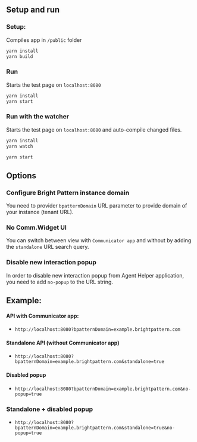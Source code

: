 
## Setup and run
### Setup:
Compiles app in `/public` folder 

```bash
yarn install
yarn build 
```

### Run
Starts the test page on `localhost:8080`
```bash
yarn install
yarn start
```


### Run with the watcher
Starts the test page on `localhost:8080` and auto-compile changed files.
```bash
yarn install
yarn watch
```
```bash
yarn start
```

## Options

### Configure Bright Pattern instance domain
You need to provider `bpatternDomain` URL parameter to provide domain of your instance (tenant URL).

### No Comm.Widget UI

You can switch between view with `Communicator app` and without by adding the `standalone` URL search query.

### Disable new interaction popup

In order to disable new interaction popup from Agent Helper application, you need to add `no-popup` to the URL string.

## Example:

#### API with Communicator app:
- `http://localhost:8080?bpatternDomain=example.brightpattern.com`

#### Standalone API (without Communicator app)
- `http://localhost:8080?bpatternDomain=example.brightpattern.com&standalone=true`

#### Disabled popup
- `http://localhost:8080?bpatternDomain=example.brightpattern.com&no-popup=true`

### Standalone + disabled popup
- `http://localhost:8080?bpatternDomain=example.brightpattern.com&standalone=true&no-popup=true`
